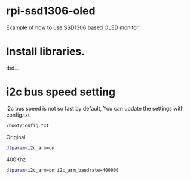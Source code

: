 # rpi-ssd1306-oled
Example of how to use SSD1306 based OLED monitor

# Install libraries.
tbd...

# i2c bus speed setting
i2c bus speed is not so fast by default, You can update the settings with config.txt
```bash
/boot/config.txt
```

Original
```bash
dtparam=i2c_arm=on
```

400Khz
```bash
dtparam=i2c_arm=on,i2c_arm_baudrate=400000
```
